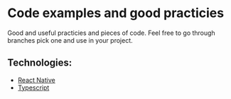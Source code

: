 # Code examples and good practicies

Good and useful practicies and pieces of code.
Feel free to go through branches pick one and use in your project.

## Technologies:

- [React Native](https://github.com/AlbertArakelyan/code-examples-and-good-practices/tree/react-native)
- [Typescript](https://github.com/AlbertArakelyan/code-examples-and-good-practices/tree/typescript)

